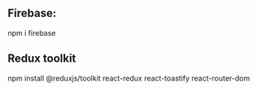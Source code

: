 ## Firebase:
npm i firebase
## Redux toolkit
npm install @reduxjs/toolkit
react-redux react-toastify react-router-dom